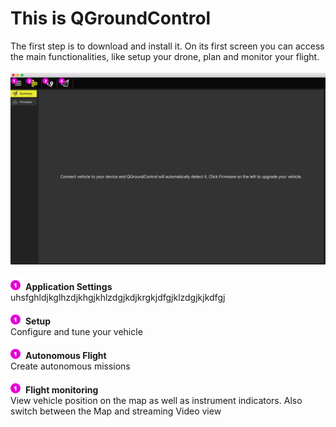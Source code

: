 # This is QGroundControl
The first step is to download and install it. On its first screen you can access the main functionalities, like setup your drone, plan and monitor your flight.
<br><br>
![](01_quickstart_a.png)
<br><br>
![](01.png) **Application Settings**
<br>uhsfghldjkglhzdjkhgjkhlzdgjkdjkrgkjdfgjklzdgjkjkdfgj

![](01.png) **Setup**
<br>Configure and tune your vehicle

![](01.png) **Autonomous Flight**
<br>Create autonomous missions

![](01.png) **Flight monitoring**
<br>View vehicle position on the map as well as instrument indicators. Also switch between the Map and streaming Video view